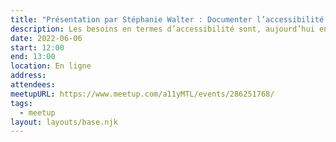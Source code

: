 ```yaml
---
title: "Présentation par Stéphanie Walter : Documenter l’accessibilité en phase de design"
description: Les besoins en termes d’accessibilité sont, aujourd’hui encore, pris en compte après coup, en fin de projet. Et très mal documentés. Voir carrément pas du tout pris en compte et oubliés des maquettes livrées aux équipes de développement. Pourquoi réparer plus tard, ce qu’on pourrait construire correctement dès le début ? Une bonne documentation aide les équipes à implémenter les besoins d’accessibilité de la bonne manière, dès le départ. Nous verrons pourquoi et comment les designers peuvent documenter l’accessibilité et les interactions utilisateurs.
date: 2022-06-06
start: 12:00
end: 13:00
location: En ligne
address:
attendees:
meetupURL: https://www.meetup.com/a11yMTL/events/286251768/
tags:
  - meetup
layout: layouts/base.njk
---
```

